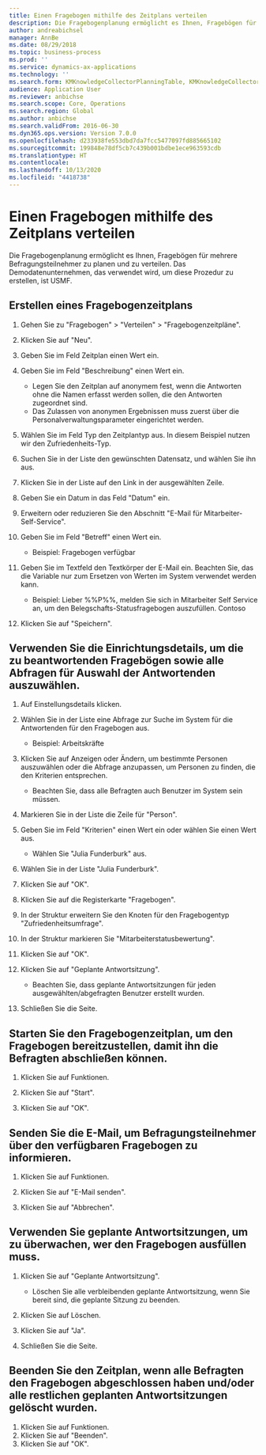 ```yaml
---
title: Einen Fragebogen mithilfe des Zeitplans verteilen
description: Die Fragebogenplanung ermöglicht es Ihnen, Fragebögen für mehrere Befragungsteilnehmer zu planen und zu verteilen.
author: andreabichsel
manager: AnnBe
ms.date: 08/29/2018
ms.topic: business-process
ms.prod: ''
ms.service: dynamics-ax-applications
ms.technology: ''
ms.search.form: KMKnowledgeCollectorPlanningTable, KMKnowledgeCollectorPlanningMulti, SysQueryForm, HcmPersonLookup, KMKnowledgeCollectorPlanning, HcmLearningWorkspace
audience: Application User
ms.reviewer: anbichse
ms.search.scope: Core, Operations
ms.search.region: Global
ms.author: anbichse
ms.search.validFrom: 2016-06-30
ms.dyn365.ops.version: Version 7.0.0
ms.openlocfilehash: d233938fe553dbd7da7fcc5477097fd885665102
ms.sourcegitcommit: 199848e78df5cb7c439b001bdbe1ece963593cdb
ms.translationtype: HT
ms.contentlocale: 
ms.lasthandoff: 10/13/2020
ms.locfileid: "4418738"
---
```

# <a name="distribute-questionnaires-using-scheduling"></a>Einen Fragebogen mithilfe des Zeitplans verteilen

Die Fragebogenplanung ermöglicht es Ihnen, Fragebögen für mehrere Befragungsteilnehmer zu planen und zu verteilen. Das Demodatenunternehmen, das verwendet wird, um diese Prozedur zu erstellen, ist USMF.

## <a name="create-a-questionnaire-schedule"></a>Erstellen eines Fragebogenzeitplans

1. Gehen Sie zu "Fragebogen" > "Verteilen" > "Fragebogenzeitpläne".

2. Klicken Sie auf "Neu".

3. Geben Sie im Feld Zeitplan einen Wert ein.

4. Geben Sie im Feld "Beschreibung" einen Wert ein.
    * Legen Sie den Zeitplan auf anonymem fest, wenn die Antworten ohne die Namen erfasst werden sollen, die den Antworten zugeordnet sind.  
    * Das Zulassen von anonymen Ergebnissen muss zuerst über die Personalverwaltungsparameter eingerichtet werden.  

5. Wählen Sie im Feld Typ den Zeitplantyp aus.  In diesem Beispiel nutzen wir den Zufriedenheits-Typ.

6. Suchen Sie in der Liste den gewünschten Datensatz, und wählen Sie ihn aus.

7. Klicken Sie in der Liste auf den Link in der ausgewählten Zeile.

8. Geben Sie ein Datum in das Feld "Datum" ein.

9. Erweitern oder reduzieren Sie den Abschnitt "E-Mail für Mitarbeiter-Self-Service".

10. Geben Sie im Feld "Betreff" einen Wert ein.

    * Beispiel: Fragebogen verfügbar  

11. Geben Sie im Textfeld den Textkörper der E-Mail ein. Beachten Sie, das die Variable nur zum Ersetzen von Werten im System verwendet werden kann.

    * Beispiel: Lieber %%P%%, melden Sie sich in Mitarbeiter Self Service an, um den Belegschafts-Statusfragebogen auszufüllen.  Contoso  

12. Klicken Sie auf "Speichern".

## <a name="use-the-setup-details-to-select-the-questionnaires-to-be-answered-as-well-as-any-queries-to-use-to-select-respondents"></a>Verwenden Sie die Einrichtungsdetails, um die zu beantwortenden Fragebögen sowie alle Abfragen für Auswahl der Antwortenden auszuwählen.

1. Auf Einstellungsdetails klicken.

2. Wählen Sie in der Liste eine Abfrage zur Suche im System für die Antwortenden für den Fragebogen aus.

    * Beispiel: Arbeitskräfte  

3. Klicken Sie auf Anzeigen oder Ändern, um bestimmte Personen auszuwählen oder die Abfrage anzupassen, um Personen zu finden, die den Kriterien entsprechen.

    * Beachten Sie, dass alle Befragten auch Benutzer im System sein müssen.  

4. Markieren Sie in der Liste die Zeile für "Person".

5. Geben Sie im Feld "Kriterien" einen Wert ein oder wählen Sie einen Wert aus.

    * Wählen Sie "Julia Funderburk" aus.  

6. Wählen Sie in der Liste "Julia Funderburk".

7. Klicken Sie auf "OK".

8. Klicken Sie auf die Registerkarte "Fragebogen".

9. In der Struktur erweitern Sie den Knoten für den Fragebogentyp "Zufriedenheitsumfrage".

10. In der Struktur markieren Sie "Mitarbeiterstatusbewertung".

11. Klicken Sie auf "OK".

12. Klicken Sie auf "Geplante Antwortsitzung".

    * Beachten Sie, dass geplante Antwortsitzungen für jeden ausgewählten/abgefragten Benutzer erstellt wurden.  

13. Schließen Sie die Seite.

## <a name="start-the-questionnaire-schedule-in-order-to-make-the-questionnaire-available-for-respondents-to-complete"></a>Starten Sie den Fragebogenzeitplan, um den Fragebogen bereitzustellen, damit ihn die Befragten abschließen können.

1. Klicken Sie auf Funktionen.

2. Klicken Sie auf "Start".

3. Klicken Sie auf "OK".

## <a name="send-the-email-to-inform-respondents-of-the-available-questionnaire"></a>Senden Sie die E-Mail, um Befragungsteilnehmer über den verfügbaren Fragebogen zu informieren.

1. Klicken Sie auf Funktionen.

2. Klicken Sie auf "E-Mail senden".

3. Klicken Sie auf "Abbrechen".

## <a name="use-planned-answer-sessions-to-monitor-who-needs-to-complete-the-questionnaire"></a>Verwenden Sie geplante Antwortsitzungen, um zu überwachen, wer den Fragebogen ausfüllen muss.

1. Klicken Sie auf "Geplante Antwortsitzung".

    * Löschen Sie alle verbleibenden geplante Antwortsitzung, wenn Sie bereit sind, die geplante Sitzung zu beenden.  

2. Klicken Sie auf Löschen.

3. Klicken Sie auf "Ja".

4. Schließen Sie die Seite.

## <a name="end-the-schedule-when-all-respondents-have-completed-the-questionnaire-andor-all-remaining-planned-answer-sessions-have-been-deleted"></a>Beenden Sie den Zeitplan, wenn alle Befragten den Fragebogen abgeschlossen haben und/oder alle restlichen geplanten Antwortsitzungen gelöscht wurden.

1. Klicken Sie auf Funktionen.
2. Klicken Sie auf "Beenden".
3. Klicken Sie auf "OK".


